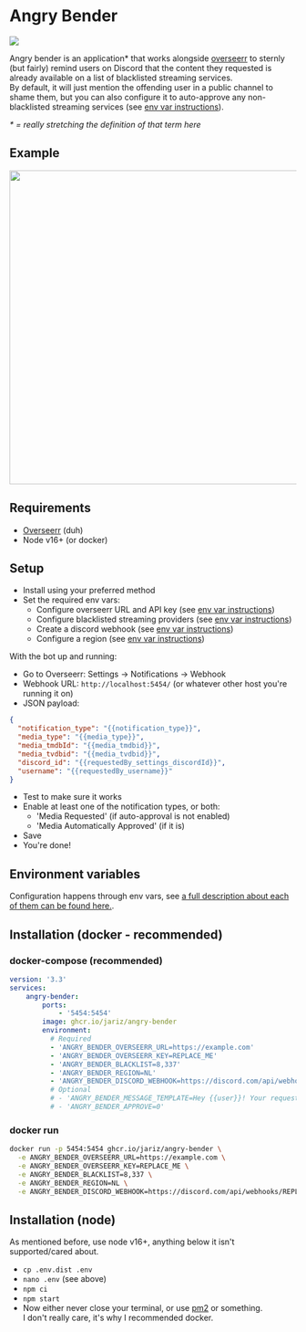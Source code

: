 # Angry Bender

![](https://c.tenor.com/HIEPKvqyNegAAAAC/angry-bender-mad.gif)

Angry bender is an application* that works alongside [overseerr](https://github.com/sct/overseerr/) to sternly (but fairly) remind users on Discord that the content they requested is already available on a list of blacklisted streaming services.   
By default, it will just mention the offending user in a public channel to shame them, but you can also configure it to auto-approve any non-blacklisted streaming services (see [env var instructions](https://github.com/jariz/angry-bender/blob/latest/ENV_VARS.md)).

_\* = really stretching the definition of that term here_

## Example
<img src="https://jari.lol/9yqTk0pUwk.png" width="550">

## Requirements
- [Overseerr](https://github.com/sct/overseerr/) (duh)
- Node v16+ (or docker)

## Setup
- Install using your preferred method
- Set the required env vars:
  - Configure overseerr URL and API key (see [env var instructions](https://github.com/jariz/angry-bender/blob/latest/ENV_VARS.md))
  - Configure blacklisted streaming providers (see [env var instructions](https://github.com/jariz/angry-bender/blob/latest/ENV_VARS.md))
  - Create a discord webhook (see [env var instructions](https://github.com/jariz/angry-bender/blob/latest/ENV_VARS.md))
  - Configure a region (see [env var instructions](https://github.com/jariz/angry-bender/blob/latest/ENV_VARS.md))

With the bot up and running:
- Go to Overseerr: Settings → Notifications → Webhook
- Webhook URL: `http://localhost:5454/` (or whatever other host you're running it on)
- JSON payload:

```json
{
  "notification_type": "{{notification_type}}",
  "media_type": "{{media_type}}",
  "media_tmdbId": "{{media_tmdbid}}",
  "media_tvdbid": "{{media_tvdbid}}",
  "discord_id": "{{requestedBy_settings_discordId}}",
  "username": "{{requestedBy_username}}"
}
```

- Test to make sure it works
- Enable at least one of the notification types, or both: 
  - 'Media Requested' (if auto-approval is not enabled)
  - 'Media Automatically Approved' (if it is)
- Save
- You're done!

## Environment variables
Configuration happens through env vars, see [a full description about each of them can be found here.](https://github.com/jariz/angry-bender/blob/latest/ENV_VARS.md).

## Installation (docker - recommended)

### docker-compose (recommended)

```yaml
version: '3.3'
services:
    angry-bender:
        ports:
            - '5454:5454'
        image: ghcr.io/jariz/angry-bender
        environment:
          # Required
          - 'ANGRY_BENDER_OVERSEERR_URL=https://example.com'
          - 'ANGRY_BENDER_OVERSEERR_KEY=REPLACE_ME'
          - 'ANGRY_BENDER_BLACKLIST=8,337'
          - 'ANGRY_BENDER_REGION=NL'
          - 'ANGRY_BENDER_DISCORD_WEBHOOK=https://discord.com/api/webhooks/REPLACE/ME'
          # Optional
          # - 'ANGRY_BENDER_MESSAGE_TEMPLATE=Hey {{user}}! Your request for {{media_title}} was still approved, but this is a kind reminder that {{media_title}} is available on {{streamer}} in {{country}}! Surely you have a login to this streaming service already?'
          # - 'ANGRY_BENDER_APPROVE=0'
```

### docker run
```bash
docker run -p 5454:5454 ghcr.io/jariz/angry-bender \
  -e ANGRY_BENDER_OVERSEERR_URL=https://example.com \
  -e ANGRY_BENDER_OVERSEERR_KEY=REPLACE_ME \
  -e ANGRY_BENDER_BLACKLIST=8,337 \
  -e ANGRY_BENDER_REGION=NL \
  -e ANGRY_BENDER_DISCORD_WEBHOOK=https://discord.com/api/webhooks/REPLACE/ME \
```


## Installation (node)
As mentioned before, use node v16+, anything below it isn't supported/cared about.   

- `cp .env.dist .env`
- `nano .env` (see above)
- `npm ci`
- `npm start`
- Now either never close your terminal, or use [pm2](https://pm2.keymetrics.io/) or something.   
  I don't really care, it's why I recommended docker.
